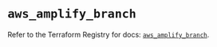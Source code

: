 # `aws_amplify_branch`

Refer to the Terraform Registry for docs: [`aws_amplify_branch`](https://registry.terraform.io/providers/hashicorp/aws/5.94.1/docs/resources/amplify_branch).
